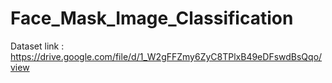 # Face_Mask_Image_Classification

Dataset link :
https://drive.google.com/file/d/1_W2gFFZmy6ZyC8TPlxB49eDFswdBsQqo/view

